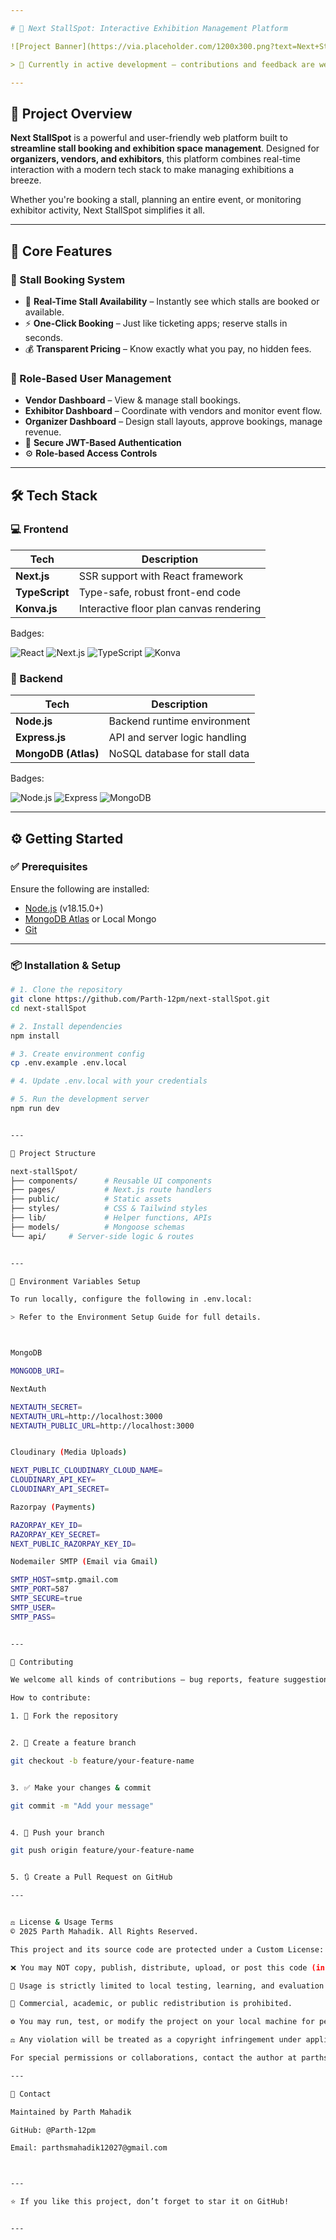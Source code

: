 ```yaml
---

# 🏢 Next StallSpot: Interactive Exhibition Management Platform

![Project Banner](https://via.placeholder.com/1200x300.png?text=Next+StallSpot)

> 🚧 Currently in active development – contributions and feedback are welcome!

---
```


## 🌟 Project Overview

**Next StallSpot** is a powerful and user-friendly web platform built to **streamline stall booking and exhibition space management**. Designed for **organizers, vendors, and exhibitors**, this platform combines real-time interaction with a modern tech stack to make managing exhibitions a breeze.

Whether you're booking a stall, planning an entire event, or monitoring exhibitor activity, Next StallSpot simplifies it all.

---

## 🎯 Core Features

### 🎫 Stall Booking System

- 🔄 **Real-Time Stall Availability** – Instantly see which stalls are booked or available.
- ⚡ **One-Click Booking** – Just like ticketing apps; reserve stalls in seconds.
- 💰 **Transparent Pricing** – Know exactly what you pay, no hidden fees.

### 👥 Role-Based User Management

- **Vendor Dashboard** – View & manage stall bookings.
- **Exhibitor Dashboard** – Coordinate with vendors and monitor event flow.
- **Organizer Dashboard** – Design stall layouts, approve bookings, manage revenue.
- 🔐 **Secure JWT-Based Authentication**
- ⚙️ **Role-based Access Controls**

---

## 🛠️ Tech Stack

### 💻 Frontend

| Tech       | Description                      |
|------------|----------------------------------|
| **Next.js** | SSR support with React framework |
| **TypeScript** | Type-safe, robust front-end code |
| **Konva.js** | Interactive floor plan canvas rendering |

Badges:

![React](https://img.shields.io/badge/React-61DAFB?style=for-the-badge&logo=react&logoColor=black)
![Next.js](https://img.shields.io/badge/Next.js-000000?style=for-the-badge&logo=nextdotjs&logoColor=white)
![TypeScript](https://img.shields.io/badge/TypeScript-3178C6?style=for-the-badge&logo=typescript&logoColor=white)
![Konva](https://img.shields.io/badge/Konva-F16A5E?style=for-the-badge)

### 🔧 Backend

| Tech        | Description                          |
|-------------|--------------------------------------|
| **Node.js** | Backend runtime environment          |
| **Express.js** | API and server logic handling     |
| **MongoDB (Atlas)** | NoSQL database for stall data |

Badges:

![Node.js](https://img.shields.io/badge/Node.js-339933?style=for-the-badge&logo=nodedotjs&logoColor=white)
![Express](https://img.shields.io/badge/Express-000000?style=for-the-badge&logo=express&logoColor=white)
![MongoDB](https://img.shields.io/badge/MongoDB-47A248?style=for-the-badge&logo=mongodb&logoColor=white)

---

## ⚙️ Getting Started

### ✅ Prerequisites

Ensure the following are installed:

- [Node.js](https://nodejs.org/) (v18.15.0+)
- [MongoDB Atlas](https://www.mongodb.com/cloud/atlas) or Local Mongo
- [Git](https://git-scm.com/)

---

### 📦 Installation & Setup

```bash
# 1. Clone the repository
git clone https://github.com/Parth-12pm/next-stallSpot.git
cd next-stallSpot

# 2. Install dependencies
npm install

# 3. Create environment config
cp .env.example .env.local

# 4. Update .env.local with your credentials

# 5. Run the development server
npm run dev


---

📁 Project Structure

next-stallSpot/
├── components/      # Reusable UI components
├── pages/           # Next.js route handlers
├── public/          # Static assets
├── styles/          # CSS & Tailwind styles
├── lib/             # Helper functions, APIs
├── models/          # Mongoose schemas
└── api/     # Server-side logic & routes


---

🔐 Environment Variables Setup

To run locally, configure the following in .env.local:

> Refer to the Environment Setup Guide for full details.



MongoDB

MONGODB_URI=

NextAuth

NEXTAUTH_SECRET=
NEXTAUTH_URL=http://localhost:3000
NEXTAUTH_PUBLIC_URL=http://localhost:3000


Cloudinary (Media Uploads)

NEXT_PUBLIC_CLOUDINARY_CLOUD_NAME=
CLOUDINARY_API_KEY=
CLOUDINARY_API_SECRET=

Razorpay (Payments)

RAZORPAY_KEY_ID=
RAZORPAY_KEY_SECRET=
NEXT_PUBLIC_RAZORPAY_KEY_ID=

Nodemailer SMTP (Email via Gmail)

SMTP_HOST=smtp.gmail.com
SMTP_PORT=587
SMTP_SECURE=true
SMTP_USER=
SMTP_PASS=


---

🤝 Contributing

We welcome all kinds of contributions – bug reports, feature suggestions, code improvements.

How to contribute:

1. 🍴 Fork the repository


2. 🌱 Create a feature branch

git checkout -b feature/your-feature-name


3. ✅ Make your changes & commit

git commit -m "Add your message"


4. 🚀 Push your branch

git push origin feature/your-feature-name


5. 🔃 Create a Pull Request on GitHub

---


⚖️ License & Usage Terms
© 2025 Parth Mahadik. All Rights Reserved.

This project and its source code are protected under a Custom License:

❌ You may NOT copy, publish, distribute, upload, or post this code (in full or in part) on any public or private platform without explicit written permission from the author.

🧩 Usage is strictly limited to local testing, learning, and evaluation purposes only.

🚫 Commercial, academic, or public redistribution is prohibited.

⚙️ You may run, test, or modify the project on your local machine for personal learning only.

⚖️ Any violation will be treated as a copyright infringement under applicable law.

For special permissions or collaborations, contact the author at parthsmahadik12027@gmail.com.

---

📧 Contact

Maintained by Parth Mahadik

GitHub: @Parth-12pm

Email: parthsmahadik12027@gmail.com



---

⭐ If you like this project, don’t forget to star it on GitHub!


---
